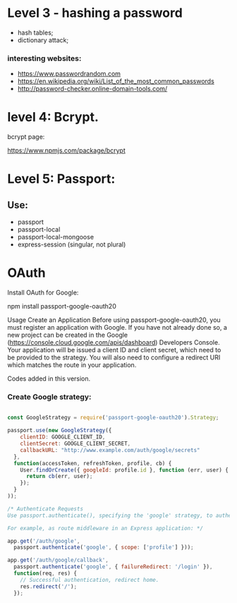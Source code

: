 # Level 3 - hashing a password

- hash tables;
- dictionary attack;

### interesting websites:

 - https://www.passwordrandom.com
 - https://en.wikipedia.org/wiki/List_of_the_most_common_passwords
 - http://password-checker.online-domain-tools.com/


# level 4: Bcrypt.

bcrypt page:

https://www.npmjs.com/package/bcrypt


# Level 5: Passport:

## Use:
- passport
- passport-local
- passport-local-mongoose
- express-session (singular, not plural)

# OAuth

Install OAuth for Google:

npm install passport-google-oauth20

Usage
Create an Application
Before using passport-google-oauth20, you must register an application with Google. If you have not already done so, a new project can be created in the Google (https://console.cloud.google.com/apis/dashboard) Developers Console. Your application will be issued a client ID and client secret, which need to be provided to the strategy. You will also need to configure a redirect URI which matches the route in your application.

Codes added in this version.

### Create Google strategy:

```javascript

const GoogleStrategy = require('passport-google-oauth20').Strategy;

passport.use(new GoogleStrategy({
    clientID: GOOGLE_CLIENT_ID,
    clientSecret: GOOGLE_CLIENT_SECRET,
    callbackURL: "http://www.example.com/auth/google/secrets"
  },
  function(accessToken, refreshToken, profile, cb) {
    User.findOrCreate({ googleId: profile.id }, function (err, user) {
      return cb(err, user);
    });
  }
));

/* Authenticate Requests
Use passport.authenticate(), specifying the 'google' strategy, to authenticate requests.

For example, as route middleware in an Express application: */

app.get('/auth/google',
  passport.authenticate('google', { scope: ['profile'] }));

app.get('/auth/google/callback', 
  passport.authenticate('google', { failureRedirect: '/login' }),
  function(req, res) {
    // Successful authentication, redirect home.
    res.redirect('/');
  });




